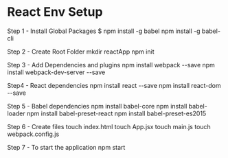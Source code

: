# React Env Setup 

Step 1 - Install Global Packages
 $ npm install -g babel
 npm install -g babel-cli

Step 2 - Create Root Folder
 mkdir reactApp
 npm init

Step 3 - Add Dependencies and plugins
 npm install webpack --save
 npm install webpack-dev-server --save

Step4 - React dependencies
 npm install react --save
 npm install react-dom --save

Step 5 - Babel dependencies
 npm install babel-core
 npm install babel-loader
 npm install babel-preset-react
 npm install babel-preset-es2015

Step 6 - Create files
 touch index.html
 touch App.jsx
 touch main.js
 touch webpack.config.js

 Step 7 - To start the application
  npm start
  